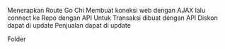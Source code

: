 <!-- Membuat CMS -->
Menerapkan Route Go Chi
Membuat koneksi web dengan AJAX lalu connect ke Repo dengan API
Untuk Transaksi dibuat dengan API
Diskon dapat di update
Penjualan dapat di update

Folder